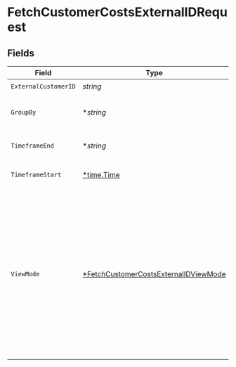 # FetchCustomerCostsExternalIDRequest


## Fields

| Field                                                                                                                                                                                                                                     | Type                                                                                                                                                                                                                                      | Required                                                                                                                                                                                                                                  | Description                                                                                                                                                                                                                               | Example                                                                                                                                                                                                                                   |
| ----------------------------------------------------------------------------------------------------------------------------------------------------------------------------------------------------------------------------------------- | ----------------------------------------------------------------------------------------------------------------------------------------------------------------------------------------------------------------------------------------- | ----------------------------------------------------------------------------------------------------------------------------------------------------------------------------------------------------------------------------------------- | ----------------------------------------------------------------------------------------------------------------------------------------------------------------------------------------------------------------------------------------- | ----------------------------------------------------------------------------------------------------------------------------------------------------------------------------------------------------------------------------------------- |
| `ExternalCustomerID`                                                                                                                                                                                                                      | *string*                                                                                                                                                                                                                                  | :heavy_check_mark:                                                                                                                                                                                                                        | N/A                                                                                                                                                                                                                                       |                                                                                                                                                                                                                                           |
| `GroupBy`                                                                                                                                                                                                                                 | **string*                                                                                                                                                                                                                                 | :heavy_minus_sign:                                                                                                                                                                                                                        | Groups per-price costs by the key provided.                                                                                                                                                                                               |                                                                                                                                                                                                                                           |
| `TimeframeEnd`                                                                                                                                                                                                                            | **string*                                                                                                                                                                                                                                 | :heavy_minus_sign:                                                                                                                                                                                                                        | Costs returned are exclusive of `timeframe_end`.                                                                                                                                                                                          | 2022-03-01T05:00:00Z                                                                                                                                                                                                                      |
| `TimeframeStart`                                                                                                                                                                                                                          | [*time.Time](https://pkg.go.dev/time#Time)                                                                                                                                                                                                | :heavy_minus_sign:                                                                                                                                                                                                                        | Costs returned are inclusive of `timeframe_start`.                                                                                                                                                                                        | 2022-02-01T05:00:00Z                                                                                                                                                                                                                      |
| `ViewMode`                                                                                                                                                                                                                                | [*FetchCustomerCostsExternalIDViewMode](../../models/operations/fetchcustomercostsexternalidviewmode.md)                                                                                                                                  | :heavy_minus_sign:                                                                                                                                                                                                                        | Controls whether Orb returns cumulative costs since the start of the billing period, or incremental day-by-day costs. If your customer has minimums or discounts, it's strongly recommended that you use the default cumulative behavior. |                                                                                                                                                                                                                                           |